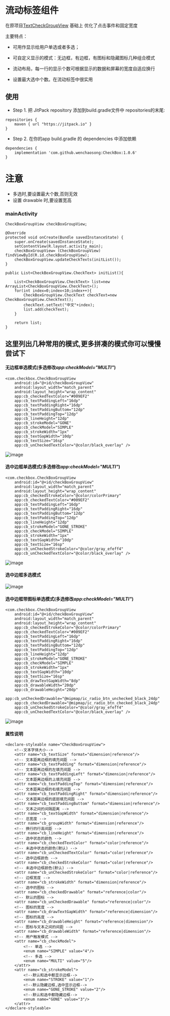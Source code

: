 # 流动标签组件
在原项目[TextCheckGroupView](https://github.com/igeek-YZ/TextCheckGroupView) 基础上
优化了点击事件和固定宽度

主要特点：
* 可用作显示给用户单选或者多选；  

* 可自定义显示的模式：无边框，有边框，有图标和隐藏图标几种组合模式  

* 流动布局，每一行的显示个数可根据显示的数据和屏幕的宽度自适应换行  

* 设置最大选中个数。在流动标签中很实用 

## 使用

- Step 1. 把 JitPack repository 添加到build.gradle文件中 repositories的末尾:
```
repositories {
    maven { url "https://jitpack.io" }
}
```
- Step 2. 在你的app build.gradle 的 dependencies 中添加依赖
```
dependencies {
	implementation 'com.github.wenchaosong:CheckBox:1.0.6'
}
```
# 注意

* 多选时,要设置最大个数,否则无效
* 设置 drawable 时,要设置宽高

### mainActivity

    CheckBoxGroupView checkBoxGroupView;

    @Override
    protected void onCreate(Bundle savedInstanceState) {
        super.onCreate(savedInstanceState);
        setContentView(R.layout.activity_main);
        checkBoxGroupView= (CheckBoxGroupView) findViewById(R.id.checkBoxGroupView);
        checkBoxGroupView.updateCheckTexts(initList());
    }

    public List<CheckBoxGroupView.CheckText> initList(){

        List<CheckBoxGroupView.CheckText> list=new ArrayList<CheckBoxGroupView.CheckText>();
        for(int index=0;index<10;index++){
            CheckBoxGroupView.CheckText checkText=new CheckBoxGroupView.CheckText();
            checkText.setText("中文"+index);
            list.add(checkText);
        }

        return list;
    }
  
## 这里列出几种常用的模式,更多拼凑的模式你可以慢慢尝试下
#### 无边框单选模式(多选修改*app:checkModel="MULTI"*) 

	<com.checkbox.CheckBoxGroupView
        android:id="@+id/checkBoxGroupView"
        android:layout_width="match_parent"
        android:layout_height="wrap_content"
        app:cb_checkedTextColor="#009EF2"
        app:cb_textPaddingLeft="16dp"
        app:cb_textPaddingRight="16dp"
        app:cb_textPaddingButtom="12dp"
        app:cb_textPaddingTop="12dp"
        app:cb_lineHeight="12dp"
        app:cb_strokeModel="GONE"
        app:cb_checkModel="SIMPLE"
        app:cb_strokeWidth="1px"
        app:cb_textGapWidth="10dp"
        app:cb_textSize="16sp"
        app:cb_unCheckedTextColor="@color/black_overlay" />


![image](/gifs/simple_gone.gif )  

#### 选中边框单选模式(多选修改*app:checkModel="MULTI"*)  

	<com.checkbox.CheckBoxGroupView
        android:id="@+id/checkBoxGroupView"
        android:layout_width="match_parent"
        android:layout_height="wrap_content"
        app:cb_checkedStrokeColor="@color/colorPrimary"
        app:cb_checkedTextColor="#009EF2"
        app:cb_textPaddingLeft="16dp"
        app:cb_textPaddingRight="16dp"
        app:cb_textPaddingButtom="12dp"
        app:cb_textPaddingTop="12dp"
        app:cb_lineHeight="12dp"
        app:cb_strokeModel="GONE_STROKE"
        app:cb_checkModel="SIMPLE"
        app:cb_strokeWidth="1px"
        app:cb_textGapWidth="10dp"
        app:cb_textSize="16sp"
        app:cb_unCheckedStrokeColor="@color/gray_efeff4"
        app:cb_unCheckedTextColor="@color/black_overlay" />

![image](/gifs/simple_gone_Stroke.gif )  

#### 选中边框多选模式
![image](/gifs/mulit_gone_Stroke.gif )

#### 选中边框带图标单选模式(多选修改*app:checkModel="MULTI"*) 

	<com.checkbox.CheckBoxGroupView
        android:id="@+id/checkBoxGroupView"
        android:layout_width="match_parent"
        android:layout_height="wrap_content"
        app:cb_checkedStrokeColor="@color/colorPrimary"
        app:cb_checkedTextColor="#009EF2"
        app:cb_textPaddingLeft="16dp"
        app:cb_textPaddingRight="16dp"
        app:cb_textPaddingButtom="12dp"
        app:cb_textPaddingTop="12dp"
        app:cb_lineHeight="12dp"
        app:cb_strokeModel="GONE_STROKE"
        app:cb_checkModel="SIMPLE"
        app:cb_strokeWidth="1px"
        app:cb_textGapWidth="10dp"
        app:cb_textSize="16sp"
        app:cb_drawTextGapWidth="8dp"
        app:cb_drawableWidth="20dp"
        app:cb_drawableHeight="20dp"
        app:cb_unCheckedDrawable="@mipmap/ic_radio_btn_unchecked_black_24dp"
        app:cb_checkedDrawable="@mipmap/ic_radio_btn_checked_black_24dp"
        app:cb_unCheckedStrokeColor="@color/gray_efeff4"
        app:cb_unCheckedTextColor="@color/black_overlay" />


![image](/gifs/simple_icon_gone_Stroke.gif )  

#### 属性说明
	<declare-styleable name="CheckBoxGroupView">
        <!--文本字体大小-->
        <attr name="cb_textSize" format="dimension|reference"/>
        <!-- 文本距离边框的填充间距 -->
        <attr name="cb_textPadding" format="dimension|reference"/>
        <!-- 文本距离边框的左填充间距 -->
        <attr name="cb_textPaddingLeft" format="dimension|reference"/>
        <!-- 文本距离边框的上填充间距 -->
        <attr name="cb_textPaddingTop" format="dimension|reference"/>
        <!-- 文本距离边框的右填充间距 -->
        <attr name="cb_textPaddingRight" format="dimension|reference"/>
        <!-- 文本距离边框的底部填充间距 -->
        <attr name="cb_textPaddingButtom" format="dimension|reference"/>
        <!-- 文本之间的间隔距离 -->
        <attr name="cb_textGapWidth" format="dimension|reference"/>
        <!-- 总宽度 -->
        <attr name="cb_groupWidth" format="dimension|reference"/>
        <!-- 换行的行高间距 -->
        <attr name="cb_lineHeight" format="dimension|reference"/>
        <!-- 选中状态的颜色 -->
        <attr name="cb_checkedTextColor" format="color|reference"/>
        <!-- 未选中状态的颜色(默认) -->
        <attr name="cb_unCheckedTextColor" format="color|reference"/>
        <!-- 选中边框颜色 -->
        <attr name="cb_checkedStrokeColor" format="color|reference"/>
        <!-- 未选中边框颜色(默认) -->
        <attr name="cb_unCheckedStrokeColor" format="color|reference"/>
        <!-- 边框宽度 -->
        <attr name="cb_strokeWidth" format="dimension|reference"/>
        <!-- 选中的图标 -->
        <attr name="cb_checkedDrawable" format="reference|color"/>
        <!-- 默认的图标 -->
        <attr name="cb_unCheckedDrawable" format="reference|color"/>
        <!-- 图标的宽度 -->
        <attr name="cb_drawTextGapWidth" format="reference|dimension"/>
        <!-- 图标的高度 -->
        <attr name="cb_drawableHeight" format="reference|dimension"/>
        <!-- 图标与文本之间的间距 -->
        <attr name="cb_drawableWidth" format="reference|dimension"/>
        <!-- 用户触发模式 -->
        <attr name="cb_checkModel">
            <!-- 单选 -->
            <enum name="SIMPLE" value="4"/>
            <!-- 多选 -->
            <enum name="MULTI" value="5"/>
        </attr>
        <attr name="cb_strokeModel">
            <!--默认和选中都显示边框-->
            <enum name="STROKE" value="1"/>
            <!--默认隐藏边框,选中显示边框-->
            <enum name="GONE_STROKE" value="2"/>
            <!--默认和选中都隐藏边框-->
            <enum name="GONE" value="3"/>
        </attr>
    </declare-styleable>
